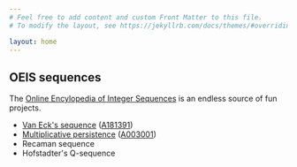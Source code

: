 ```yaml
---
# Feel free to add content and custom Front Matter to this file.
# To modify the layout, see https://jekyllrb.com/docs/themes/#overriding-theme-defaults

layout: home
---
```


## OEIS sequences
The [Online Encylopedia of Integer Sequences](http://oeis.org) is an endless source of fun projects.

- [Van Eck's sequence](vaneck/vaneck.html) ([A181391](http://oeis.org/A181391))
- [Multiplicative persistence](persistence/persistence.html) ([A003001](http://oeis.org/A003001))
- Recaman sequence
- Hofstadter's Q-sequence
